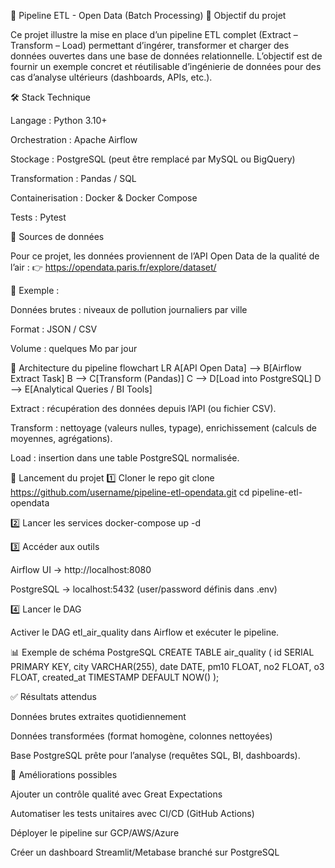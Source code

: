 🚀 Pipeline ETL - Open Data (Batch Processing)
📌 Objectif du projet

Ce projet illustre la mise en place d’un pipeline ETL complet (Extract – Transform – Load) permettant d’ingérer, transformer et charger des données ouvertes dans une base de données relationnelle.
L’objectif est de fournir un exemple concret et réutilisable d’ingénierie de données pour des cas d’analyse ultérieurs (dashboards, APIs, etc.).

🛠️ Stack Technique

Langage : Python 3.10+

Orchestration : Apache Airflow

Stockage : PostgreSQL (peut être remplacé par MySQL ou BigQuery)

Transformation : Pandas / SQL

Containerisation : Docker & Docker Compose

Tests : Pytest

📂 Sources de données

Pour ce projet, les données proviennent de l’API Open Data de la qualité de l’air :
👉 https://opendata.paris.fr/explore/dataset/

📌 Exemple :

Données brutes : niveaux de pollution journaliers par ville

Format : JSON / CSV

Volume : quelques Mo par jour

🔄 Architecture du pipeline
flowchart LR
    A[API Open Data] --> B[Airflow Extract Task]
    B --> C[Transform (Pandas)]
    C --> D[Load into PostgreSQL]
    D --> E[Analytical Queries / BI Tools]


Extract : récupération des données depuis l’API (ou fichier CSV).

Transform : nettoyage (valeurs nulles, typage), enrichissement (calculs de moyennes, agrégations).

Load : insertion dans une table PostgreSQL normalisée.

🚀 Lancement du projet
1️⃣ Cloner le repo
git clone https://github.com/username/pipeline-etl-opendata.git
cd pipeline-etl-opendata

2️⃣ Lancer les services
docker-compose up -d

3️⃣ Accéder aux outils

Airflow UI → http://localhost:8080

PostgreSQL → localhost:5432 (user/password définis dans .env)

4️⃣ Lancer le DAG

Activer le DAG etl_air_quality dans Airflow et exécuter le pipeline.

📊 Exemple de schéma PostgreSQL
CREATE TABLE air_quality (
    id SERIAL PRIMARY KEY,
    city VARCHAR(255),
    date DATE,
    pm10 FLOAT,
    no2 FLOAT,
    o3 FLOAT,
    created_at TIMESTAMP DEFAULT NOW()
);

✅ Résultats attendus

Données brutes extraites quotidiennement

Données transformées (format homogène, colonnes nettoyées)

Base PostgreSQL prête pour l’analyse (requêtes SQL, BI, dashboards).

🔮 Améliorations possibles

Ajouter un contrôle qualité avec Great Expectations

Automatiser les tests unitaires avec CI/CD (GitHub Actions)

Déployer le pipeline sur GCP/AWS/Azure

Créer un dashboard Streamlit/Metabase branché sur PostgreSQL